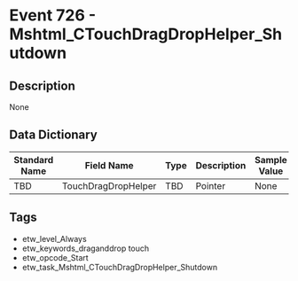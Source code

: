 # Event 726 - Mshtml_CTouchDragDropHelper_Shutdown

## Description
None

## Data Dictionary
|Standard Name|Field Name|Type|Description|Sample Value|
|---|---|---|---|---|
|TBD|TouchDragDropHelper|TBD|Pointer|None|None|

## Tags
* etw_level_Always
* etw_keywords_draganddrop touch
* etw_opcode_Start
* etw_task_Mshtml_CTouchDragDropHelper_Shutdown